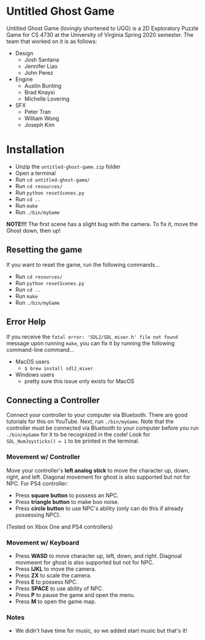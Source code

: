 # Untitled Ghost Game

Untitled Ghost Game (lovingly shortened to UGG) is a 2D Exploratory Puzzle Game for CS 4730 at the University of Virginia Spring 2020 semester. The team that worked on it is as follows:
- Design
    - Josh Santana
    - Jennifer Liao
    - John Perez
- Engine
    - Austin Bunting
    - Brad Knaysi
    - Michelle Lovering
- SFX
    - Peter Tran
    - William Wong
    - Joseph Kim

# Installation
- Unzip the `untitled-ghost-game.zip` folder
- Open a terminal
- Run `cd untitled-ghost-game/`
- Run `cd resources/`
- Run `python resetScenes.py`
- Run `cd ..`
- Run `make`
- Run `./bin/myGame`

**NOTE!!!** The first scene has a slight bug with the camera. To fix it, move the Ghost down, then up!

## Resetting the game
If you want to reset the game, run the following commands...
- Run `cd resources/`
- Run `python resetScenes.py`
- Run `cd ..`
- Run `make`
- Run `./bin/myGame`

## Error Help

If you receive the `fatal error: 'SDL2/SDL_mixer.h' file not found` message upon running `make`, you can fix it by running the following command-line command...

- MacOS users
    - `$ brew install sdl2_mixer`
- Windows users
    - pretty sure this issue only exists for MacOS

## Connecting a Controller

Connect your controller to your computer via Bluetooth. There are good tutorials for this on YouTube. Next, run `./bin/myGame`. Note that the controller must be connected via Bluetooth to your computer before you run `./bin/myGame` for it to be recognized in the code! Look for `SDL_NumJoysticks() = 1` to be printed in the terminal.

### Movement w/ Controller
Move your controller's **left analog stick** to move the character up, down, right, and left. Diagonal movement for ghost is also supported but not for NPC.
For PS4 controller:
- Press **square button** to possess an NPC.
- Press **triangle button** to make boo noise. 
- Press **circle button** to use NPC's ability (only can do this if already possessing NPC).

(Tested on Xbox One and PS4 controllers)

### Movement w/ Keyboard
- Press **WASD** to move character up, left, down, and right. Diagnoal movmeent for ghost is also supported but not for NPC. 
- Press **IJKL** to move the camera.
- Press **ZX** to scale the camera.
- Press **E** to possess NPC. 
- Press **SPACE** to use ability of NPC.
- Press **P** to pause the game and open the menu.
- Press **M** to open the game map.

### Notes
- We didn't have time for music, so we added start music but that's it!
